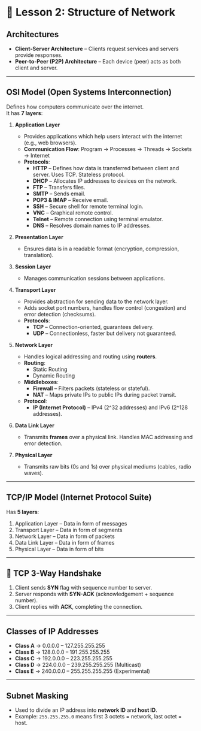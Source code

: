 # 📘 Lesson 2: Structure of Network

## Architectures
- **Client-Server Architecture** – Clients request services and servers provide responses.  
- **Peer-to-Peer (P2P) Architecture** – Each device (peer) acts as both client and server.  

---

## OSI Model (Open Systems Interconnection)
Defines how computers communicate over the internet.  
It has **7 layers**:

1. **Application Layer**  
   - Provides applications which help users interact with the internet (e.g., web browsers).  
   - **Communication Flow**: Program → Processes → Threads → Sockets → Internet  
   - **Protocols**:  
     - **HTTP** – Defines how data is transferred between client and server. Uses TCP. Stateless protocol.  
     - **DHCP** – Allocates IP addresses to devices on the network.  
     - **FTP** – Transfers files.  
     - **SMTP** – Sends email.  
     - **POP3 & IMAP** – Receive email.  
     - **SSH** – Secure shell for remote terminal login.  
     - **VNC** – Graphical remote control.  
     - **Telnet** – Remote connection using terminal emulator.  
     - **DNS** – Resolves domain names to IP addresses.  

2. **Presentation Layer**  
   - Ensures data is in a readable format (encryption, compression, translation).  

3. **Session Layer**  
   - Manages communication sessions between applications.  

4. **Transport Layer**  
   - Provides abstraction for sending data to the network layer.  
   - Adds socket port numbers, handles flow control (congestion) and error detection (checksums).  
   - **Protocols**:  
     - **TCP** – Connection-oriented, guarantees delivery.  
     - **UDP** – Connectionless, faster but delivery not guaranteed.  

5. **Network Layer**  
   - Handles logical addressing and routing using **routers**.  
   - **Routing**:  
     - Static Routing  
     - Dynamic Routing  
   - **Middleboxes**:  
     - **Firewall** – Filters packets (stateless or stateful).  
     - **NAT** – Maps private IPs to public IPs during packet transit.  
   - **Protocol**:  
     - **IP (Internet Protocol)** – IPv4 (2^32 addresses) and IPv6 (2^128 addresses).  

6. **Data Link Layer**  
   - Transmits **frames** over a physical link. Handles MAC addressing and error detection.  

7. **Physical Layer**  
   - Transmits raw bits (0s and 1s) over physical mediums (cables, radio waves).  

---

## TCP/IP Model (Internet Protocol Suite)
Has **5 layers**:  
1. Application Layer – Data in form of messages  
2. Transport Layer – Data in form of segments  
3. Network Layer – Data in form of packets  
4. Data Link Layer – Data in form of frames  
5. Physical Layer – Data in form of bits  

---

## 🔄 TCP 3-Way Handshake
1. Client sends **SYN** flag with sequence number to server.  
2. Server responds with **SYN-ACK** (acknowledgement + sequence number).  
3. Client replies with **ACK**, completing the connection.  

---

## Classes of IP Addresses
- **Class A** → 0.0.0.0 – 127.255.255.255  
- **Class B** → 128.0.0.0 – 191.255.255.255  
- **Class C** → 192.0.0.0 – 223.255.255.255  
- **Class D** → 224.0.0.0 – 239.255.255.255 (Multicast)  
- **Class E** → 240.0.0.0 – 255.255.255.255 (Experimental)  

---

## Subnet Masking
- Used to divide an IP address into **network ID** and **host ID**.  
- Example: `255.255.255.0` means first 3 octets = network, last octet = host.  
